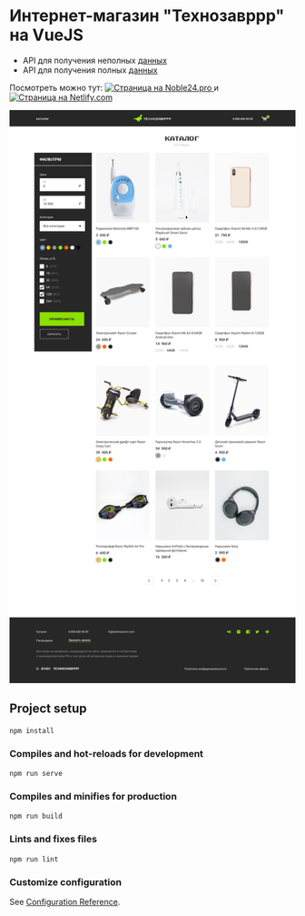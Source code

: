 # Интернет-магазин "Технозавррр" на VueJS

- API для получения неполных [данных](https://vue-study.skillbox.ru/#/)
- API для получения полных [данных](https://vue-tzr.skillbox.cc/#/)

Посмотреть можно тут: <a href="https://vue-store-tekhnozavrrr.noble24.pro/"> <img src="https://img.shields.io/badge/Site-Noble24.pro-orange?style=for-the-badge" alt="Страница на Noble24.pro"> </a> и <a href="https://store-tekhnozavrrr.netlify.app/"> <img src="https://img.shields.io/badge/Site-Nitlify.com-blue?style=for-the-badge" alt="Страница на Netlify.com"> </a>

![Образец](./materials/catalog.png)

## Project setup
```
npm install
```

### Compiles and hot-reloads for development
```
npm run serve
```

### Compiles and minifies for production
```
npm run build
```

### Lints and fixes files
```
npm run lint
```

### Customize configuration
See [Configuration Reference](https://cli.vuejs.org/config/).
